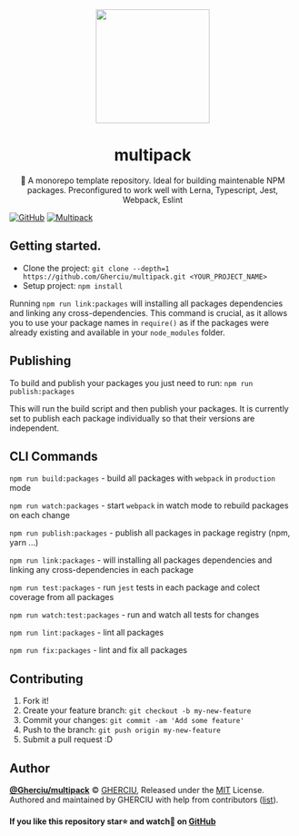 <div align="center">
  <img width="200" height="200"
    src="https://raw.githubusercontent.com/Gherciu/multipack/master/logo.png">
  <h1>multipack</h1>
  <p> 🔱 A monorepo template repository. Ideal for building maintenable NPM packages. Preconfigured to work well with Lerna, Typescript, Jest, Webpack, Eslint</p>
</div>

[![GitHub](https://img.shields.io/github/license/Gherciu/multipack)](https://github.com/Gherciu/multipack/blob/master/LICENSE)
[![Multipack](https://img.shields.io/badge/Generated%20from-Gherciu%2Fmultipack-green)](https://github.com/Gherciu/multipack)

## Getting started.

- Clone the project: `git clone --depth=1 https://github.com/Gherciu/multipack.git <YOUR_PROJECT_NAME>`
- Setup project: `npm install`

Running `npm run link:packages` will installing all packages dependencies and linking any cross-dependencies. This command is crucial, as it allows you to use your package names in `require()` as if the packages were already existing and available in your `node_modules` folder.

## Publishing

To build and publish your packages you just need to run: `npm run publish:packages`

This will run the build script and then publish your packages. It is currently set to publish each package individually so that their versions are independent.

## CLI Commands

`npm run build:packages` - build all packages with `webpack` in `production` mode

`npm run watch:packages` - start `webpack` in watch mode to rebuild packages on each change

`npm run publish:packages` - publish all packages in package registry (npm, yarn ...)

`npm run link:packages` - will installing all packages dependencies and linking any cross-dependencies in each package

`npm run test:packages` - run `jest` tests in each package and colect coverage from all packages

`npm run watch:test:packages` - run and watch all tests for changes

`npm run lint:packages` - lint all packages

`npm run fix:packages` - lint and fix all packages

## Contributing

1. Fork it!
2. Create your feature branch: `git checkout -b my-new-feature`
3. Commit your changes: `git commit -am 'Add some feature'`
4. Push to the branch: `git push origin my-new-feature`
5. Submit a pull request :D

## Author

**[@Gherciu/multipack](https://github.com/Gherciu/multipack)** © [GHERCIU](https://github.com/Gherciu), Released under the [MIT](https://github.com/Gherciu/multipack/blob/master/LICENSE) License.<br>
Authored and maintained by GHERCIU with help from contributors ([list](https://github.com/Gherciu/multipack/contributors)).

#### If you like this repository star⭐ and watch👀 on [GitHub](https://github.com/Gherciu/multipack)
